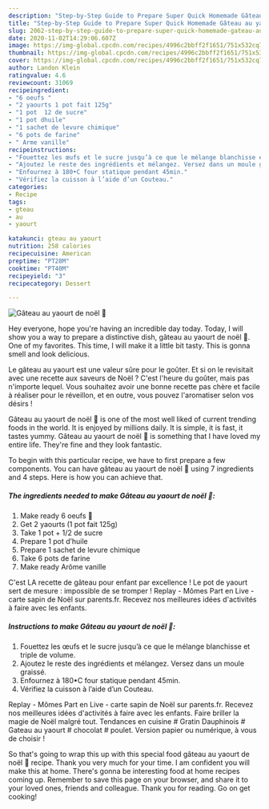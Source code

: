```yaml
---
description: "Step-by-Step Guide to Prepare Super Quick Homemade Gâteau au yaourt de noël 🤶"
title: "Step-by-Step Guide to Prepare Super Quick Homemade Gâteau au yaourt de noël 🤶"
slug: 2062-step-by-step-guide-to-prepare-super-quick-homemade-gateau-au-yaourt-de-noel
date: 2020-11-02T14:29:06.607Z
image: https://img-global.cpcdn.com/recipes/4996c2bbff2f1651/751x532cq70/gateau-au-yaourt-de-noel-🤶-photo-principale-de-la-recette.jpg
thumbnail: https://img-global.cpcdn.com/recipes/4996c2bbff2f1651/751x532cq70/gateau-au-yaourt-de-noel-🤶-photo-principale-de-la-recette.jpg
cover: https://img-global.cpcdn.com/recipes/4996c2bbff2f1651/751x532cq70/gateau-au-yaourt-de-noel-🤶-photo-principale-de-la-recette.jpg
author: Landon Klein
ratingvalue: 4.6
reviewcount: 31069
recipeingredient:
- "6 oeufs "
- "2 yaourts 1 pot fait 125g"
- "1 pot  12 de sucre"
- "1 pot dhuile"
- "1 sachet de levure chimique"
- "6 pots de farine"
- " Arme vanille"
recipeinstructions:
- "Fouettez les œufs et le sucre jusqu’à ce que le mélange blanchisse et triple de volume."
- "Ajoutez le reste des ingrédients et mélangez. Versez dans un moule graissé."
- "Enfournez à 180•C four statique pendant 45min."
- "Vérifiez la cuisson à l’aide d’un Couteau."
categories:
- Recipe
tags:
- gteau
- au
- yaourt

katakunci: gteau au yaourt 
nutrition: 258 calories
recipecuisine: American
preptime: "PT28M"
cooktime: "PT40M"
recipeyield: "3"
recipecategory: Dessert

---
```



![Gâteau au yaourt de noël 🤶](https://img-global.cpcdn.com/recipes/4996c2bbff2f1651/751x532cq70/gateau-au-yaourt-de-noel-🤶-photo-principale-de-la-recette.jpg)

Hey everyone, hope you're having an incredible day today. Today, I will show you a way to prepare a distinctive dish, gâteau au yaourt de noël 🤶. One of my favorites. This time, I will make it a little bit tasty. This is gonna smell and look delicious.

Le gâteau au yaourt est une valeur sûre pour le goûter. Et si on le revisitait avec une recette aux saveurs de Noël ? C&#39;est l&#39;heure du goûter, mais pas n&#39;importe lequel. Vous souhaitez avoir une bonne recette pas chère et facile à réaliser pour le réveillon, et en outre, vous pouvez l&#39;aromatiser selon vos désirs !

Gâteau au yaourt de noël 🤶 is one of the most well liked of current trending foods in the world. It is enjoyed by millions daily. It is simple, it is fast, it tastes yummy. Gâteau au yaourt de noël 🤶 is something that I have loved my entire life. They're fine and they look fantastic.


To begin with this particular recipe, we have to first prepare a few components. You can have gâteau au yaourt de noël 🤶 using 7 ingredients and 4 steps. Here is how you can achieve that.

<!--inarticleads1-->

##### The ingredients needed to make Gâteau au yaourt de noël 🤶:

1. Make ready 6 oeufs 🥚
1. Get 2 yaourts (1 pot fait 125g)
1. Take 1 pot + 1/2 de sucre
1. Prepare 1 pot d’huile
1. Prepare 1 sachet de levure chimique
1. Take 6 pots de farine
1. Make ready  Arôme vanille


C&#39;est LA recette de gâteau pour enfant par excellence ! Le pot de yaourt sert de mesure : impossible de se tromper ! Replay - Mômes Part en Live - carte sapin de Noël sur parents.fr. Recevez nos meilleures idées d&#39;activités à faire avec les enfants. 

<!--inarticleads2-->

##### Instructions to make Gâteau au yaourt de noël 🤶:

1. Fouettez les œufs et le sucre jusqu’à ce que le mélange blanchisse et triple de volume.
1. Ajoutez le reste des ingrédients et mélangez. Versez dans un moule graissé.
1. Enfournez à 180•C four statique pendant 45min.
1. Vérifiez la cuisson à l’aide d’un Couteau.


Replay - Mômes Part en Live - carte sapin de Noël sur parents.fr. Recevez nos meilleures idées d&#39;activités à faire avec les enfants. Faire briller la magie de Noël malgré tout. Tendances en cuisine # Gratin Dauphinois # Gateau au yaourt # chocolat # poulet. Version papier ou numérique, à vous de choisir ! 

So that's going to wrap this up with this special food gâteau au yaourt de noël 🤶 recipe. Thank you very much for your time. I am confident you will make this at home. There's gonna be interesting food at home recipes coming up. Remember to save this page on your browser, and share it to your loved ones, friends and colleague. Thank you for reading. Go on get cooking!
